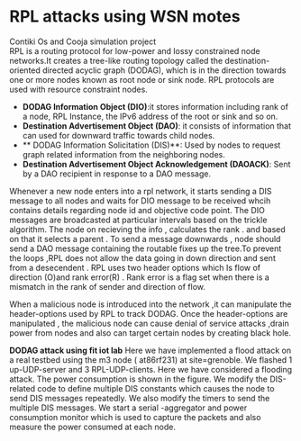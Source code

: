 # RPL attacks using WSN motes
Contiki Os and Cooja simulation project  
RPL is a routing protocol for low-power and lossy constrained node networks.It creates a tree-like routing topology called the destination-oriented directed acyclic graph (DODAG), which is in the direction towards one or more nodes known as  root node or sink node. RPL protocols are used with resource constraint nodes. 

- **DODAG Information Object (DIO)**:it stores information including   rank of a node, RPL Instance, the IPv6 address of the root or sink and so on.
- **Destination Advertisement Object (DAO)**: it consists of information that can used for downward traffic towards child nodes.
- ** DODAG Information Solicitation (DIS)**: Used by nodes to request graph related information from the neighboring nodes.
- **Destination Advertisement Object Acknowledgement (DAOACK)**: Sent by a DAO recipient in response to a DAO message. 

Whenever a new node enters into a rpl network, it starts sending a DIS message to all nodes and waits for DIO message to be received whcih contains details regarding node id and objective code point. The DIO messages are broadcasted  at particular intervals based on the trickle algorithm. The node on recieving the info , calculates the rank . and based on that it selects a parent . To  send a message downwards , node should send a DAO message  containing the routable fixes up the tree.To prevent the loops ,RPL  does not allow the data  going in down direction and sent from a desecendent . RPL uses two header options which
Is flow of direction (O)and rank error(R) . Rank error is a flag set when there is a mismatch in the rank of sender and direction of flow.

When a malicious node is introduced into the network ,it can manipulate the header-options used by  RPL to track DODAG. Once the header-options are manipulated , the malicious node can cause denial of service attacks ,drain power from nodes and also can target certain nodes by creating black hole.


**DODAG attack using fit iot lab**
Here we have implemented a flood attack on a real testbed using the m3 node ( at86rf231) at site=grenoble. We flashed 1 up-UDP-server and 3 RPL-UDP-clients.  Here we have considered a flooding attack. The power consumption is shown in the figure. We modify the DIS-related code to define multiple DIS constants which causes the node to send DIS messages repeatedly. We also modify the timers to send the multiple DIS messages. We start a serial -aggregator and power consumption monitor which is used to capture the packets and also measure the power consumed at each node.
